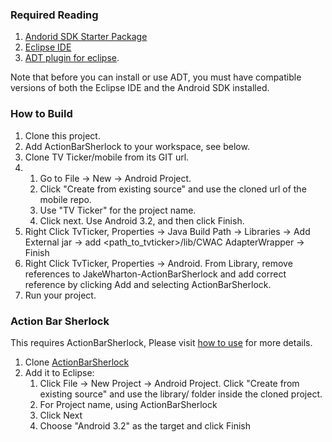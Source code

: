 ### Required Reading

  1. [Andorid SDK Starter Package](http://developer.android.com/sdk/index.html) 
  2. [Eclipse IDE](http://www.eclipse.org/downloads/)
  3. [ADT plugin for eclipse](http://developer.android.com/sdk/eclipse-adt.html#installing). 
  
  Note that before you can install or use ADT, you must have compatible versions of both the Eclipse IDE and the Android SDK installed. 

### How to Build
   
1. Clone this project.
2. Add ActionBarSherlock to your workspace, see below.
3. Clone TV Ticker/mobile from its GIT url.
4. 
    1. Go to File -> New -> Android Project. 
    2. Click "Create from existing source" and use the cloned url of the mobile repo. 
    3. Use "TV Ticker" for the project name. 
    4. Click next. Use Android 3.2, and then click Finish.
5. Right Click TvTicker, Properties -> Java Build Path -> Libraries -> Add External jar -> add <path_to_tvticker>/lib/CWAC AdapterWrapper -> Finish
6. Right Click TvTicker, Properties -> Android. From Library, remove references to JakeWharton-ActionBarSherlock and add correct reference by clicking Add and selecting ActionBarSherlock.
7. Run your project.

### Action Bar Sherlock
  
This requires ActionBarSherlock, Please visit [how to use](http://actionbarsherlock.com/usage.html) for more details.
    
1. Clone [ActionBarSherlock](https://github.com/JakeWharton/ActionBarSherlock)     
2. Add it to Eclipse:
    1. Click File -> New Project -> Android Project. Click "Create from existing source" and use the library/ folder inside the cloned project.
    2. For Project name, using ActionBarSherlock
    3. Click Next
    4. Choose "Android 3.2" as the target and click Finish



